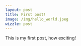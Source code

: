```yaml
---
layout: post
title: First post!
image: /img/hello_world.jpeg
wizzle: post
---
```


This is my first post, how exciting!

